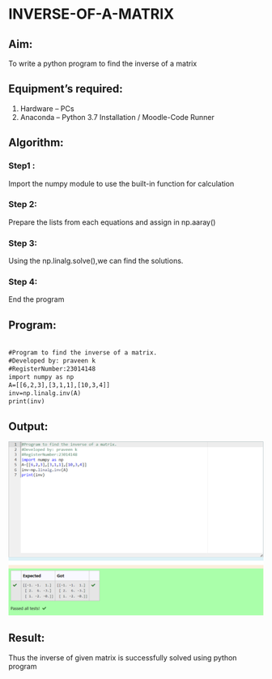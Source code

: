 # INVERSE-OF-A-MATRIX
## Aim:
To write a python program to find the inverse of a matrix
## Equipment’s required:
1. 	Hardware – PCs
2. 	Anaconda – Python 3.7 Installation / Moodle-Code Runner
## Algorithm:
### Step1 : 
Import the numpy module to use the built-in function for calculation
### Step 2:
Prepare the lists from each equations and assign in np.aaray()
### Step 3:
Using the np.linalg.solve(),we can find the solutions.
### Step 4: 
End the program
## Program:
```

#Program to find the inverse of a matrix.
#Developed by: praveen k
#RegisterNumber:23014148
import numpy as np
A=[[6,2,3],[3,1,1],[10,3,4]]
inv=np.linalg.inv(A)
print(inv)

```

## Output:
 ![Alt text](<maths exp 3.png>)
## Result:
Thus the inverse of given matrix is successfully solved using python program

